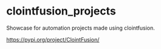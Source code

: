# clointfusion_projects

Showcase for automation projects made using clointfusion.

https://pypi.org/project/ClointFusion/
